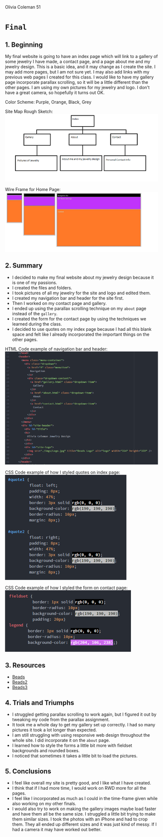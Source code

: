 Olivia Coleman 51

# `Final`

## 1. Beginning
My final website is going to have an index page which will link to a gallery of some jewelry I have made, a contact page, and a page about me and my jewelry design. This is a basic idea, and it may change as I create the site. I may add more pages, but I am not sure yet. I may also add links with my previous web pages I created for this class. I would like to have my gallery page incorporate parallax scrolling, so it will be a little different than the other pages. I am using my own pictures for my jewelry and logo. I don't have a great camera, so hopefully it turns out OK.

Color Scheme: Purple, Orange, Black, Grey

Site Map Rough Sketch:
![Site Map](./imgs/SiteMapRoughSketch.png)

Wire Frame for Home Page:
![Wire Frame](./imgs/Wireframe.jpg)

## 2. Summary
* I decided to make my final website about my jewelry design because it is one of my passions.
* I created the files and folders.
* I took pictures of all my jewelry for the site and logo and edited them.
* I created my navigation bar and header for the site first.
* Then I worked on my contact page and gallery.
* I ended up using the parallax scrolling technique on my `about` page instead of the `gallery`.
* I created the form for the contact page by using the techniques we learned during the class.
* I decided to use quotes on my index page because I had all this blank space and felt like I already incorporated the important things on the other pages.

HTML Code example of navigation bar and header:
![HTML Code](./imgs/CodeExample.PNG)

CSS Code example of how I styled quotes on index page:
![CSS Code](./imgs/CodeExample3.PNG)

CSS Code example of how I styled the form on contact page:
![CSS Code2](./imgs/CodeExample2.PNG)

## 3. Resources
* [Beads](https://beadmuseum.wordpress.com/)
* [Beads2](http://www.powwowsupply.com/100-Seed-Beads-Opaque-Navy-Blue_p_3192.html)
* [Beads3](http://www.powwowsupply.com/100-Seed-Beads-Silver-Lined-Dark-Red_p_3249.html)

## 4. Trials and Triumphs
* I struggled getting parallax scrolling to work again, but I figured it out by tweaking my code from the parallax assignment.
* It took me a whole day to get my gallery set up correctly. I had so many pictures it took a lot longer than expected.
* I am still struggling with using responsive web design throughout the whole site. I did incorporate it on the `about` page.
* I learned how to style the forms a little bit more with fieldset backgrounds and rounded boxes.
* I noticed that sometimes it takes a little bit to load the pictures.

## 5. Conclusions
* I feel like overall my site is pretty good, and I like what I have created.
* I think that if I had more time, I would work on RWD more for all the pages.
* I feel like I incorporated as much as I could in the time-frame given while also working on my other finals.
* I would also try to work on making the gallery images maybe load faster and have them all be the same size. I struggled a little bit trying to make them similar sizes. I took the photos with an iPhone and had to crop them. They all ended up different sizes and it was just kind of messy. If I had a camera it may have worked out better.
